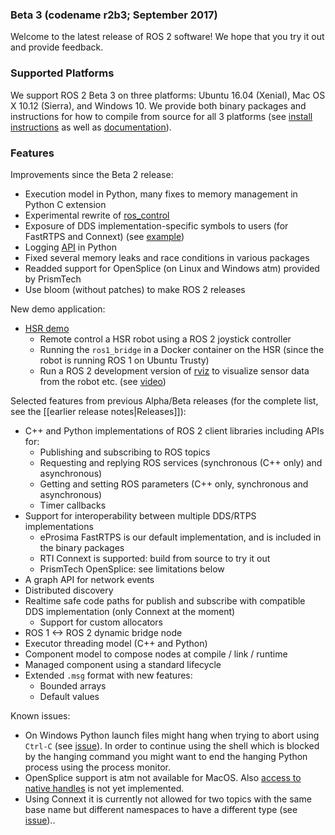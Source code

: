 ### Beta 3 (codename r2b3; September 2017)

Welcome to the latest release of ROS 2 software! We hope that you try it out and provide feedback.

### Supported Platforms

We support ROS 2 Beta 3 on three platforms: Ubuntu 16.04 (Xenial), Mac OS X 10.12 (Sierra), and Windows 10.
We provide both binary packages and instructions for how to compile from source for all 3 platforms (see [install instructions](Installation) as well as [documentation](http://docs.ros2.org/beta3/)).

### Features

Improvements since the Beta 2 release:
- Execution model in Python, many fixes to memory management in Python C extension
- Experimental rewrite of [ros_control](https://github.com/ros2/ros2_control)
- Exposure of DDS implementation-specific symbols to users (for FastRTPS and Connext) (see [example](https://github.com/ros2/demos/blob/6363be2efe2fea799d92bc22a66e776b2ca9c5d0/demo_nodes_cpp_native/src/talker.cpp))
- Logging [API](https://github.com/ros2/rclpy/blob/1ef2924ef8e154c0553edf0fdba4840b08b728f8/rclpy/rclpy/logging.py) in Python
- Fixed several memory leaks and race conditions in various packages
- Readded support for OpenSplice (on Linux and Windows atm) provided by PrismTech
- Use bloom (without patches) to make ROS 2 releases

New demo application:
* [HSR demo](https://github.com/ruffsl/hsr_demo)
  * Remote control a HSR robot using a ROS 2 joystick controller
  * Running the `ros1_bridge` in a Docker container on the HSR (since the robot is running ROS 1 on Ubuntu Trusty)
  * Run a ROS 2 development version of [rviz](https://github.com/ros2/rviz) to visualize sensor data from the robot etc. (see [video](https://vimeo.com/237016358))

Selected features from previous Alpha/Beta releases (for the complete list, see the [[earlier release notes|Releases]]):
* C++ and Python implementations of ROS 2 client libraries including APIs for:
  * Publishing and subscribing to ROS topics
  * Requesting and replying ROS services (synchronous (C++ only) and asynchronous)
  * Getting and setting ROS parameters (C++ only, synchronous and asynchronous)
  * Timer callbacks
* Support for interoperability between multiple DDS/RTPS implementations
  * eProsima FastRTPS is our default implementation, and is included in the binary packages
  * RTI Connext is supported: build from source to try it out
  * PrismTech OpenSplice: see limitations below
* A graph API for network events
* Distributed discovery
* Realtime safe code paths for publish and subscribe with compatible DDS implementation (only Connext at the moment)
  * Support for custom allocators
* ROS 1 <-> ROS 2 dynamic bridge node
* Executor threading model (C++ and Python)
* Component model to compose nodes at compile / link / runtime
* Managed component using a standard lifecycle
* Extended `.msg` format with new features:
  * Bounded arrays
  * Default values

Known issues:
* On Windows Python launch files might hang when trying to abort using `Ctrl-C` (see [issue](https://github.com/ros2/launch/issues/64)). In order to continue using the shell which is blocked by the hanging command you might want to end the hanging Python process using the process monitor.
* OpenSplice support is atm not available for MacOS. Also [access to native handles](https://github.com/ros2/rmw_opensplice/issues/182) is not yet implemented.
* Using Connext it is currently not allowed for two topics with the same base name but different namespaces to have a different type (see [issue](https://github.com/ros2/rmw_connext/issues/234))..
